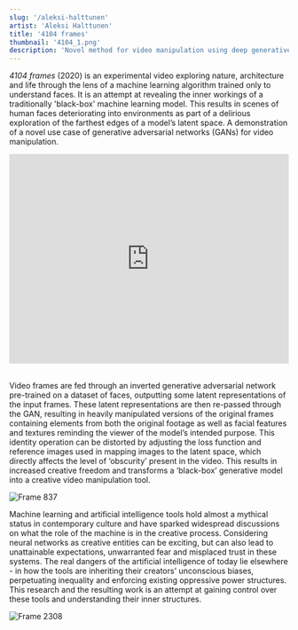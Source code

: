```yaml
---
slug: '/aleksi-halttunen'
artist: 'Aleksi Halttunen'
title: '4104 frames'
thumbnail: '4104_1.png'
description: 'Novel method for video manipulation using deep generative neural networks'
---
```


_4104 frames_ (2020) is an experimental video exploring nature, architecture and life through the lens of a machine learning algorithm trained only to understand faces. It is an attempt at revealing the inner workings of a traditionally 'black-box' machine learning model. This results in scenes of human faces deteriorating into environments as part of a delirious exploration of the farthest edges of a model’s latent space. A demonstration of a novel use case of generative adversarial networks (GANs) for video manipulation.

<div style="padding:75% 0 0 0;position:relative;"><iframe src="https://player.vimeo.com/video/466248675?title=0&byline=0&portrait=0" style="position:absolute;top:0;left:0;width:100%;height:100%;" frameborder="0" allow="autoplay; fullscreen" allowfullscreen></iframe></div><script src="https://player.vimeo.com/api/player.js"></script>
<br />

Video frames are fed through an inverted generative adversarial network pre-trained on a dataset of faces, outputting some latent representations of the input frames. These latent representations are then re-passed through the GAN, resulting in heavily manipulated versions of the original frames containing elements from both the original footage as well as facial features and textures reminding the viewer of the model’s intended purpose. This identity operation can be distorted by adjusting the loss function and reference images used in mapping images to the latent space, which directly affects the level of ‘obscurity’ present in the video. This results in increased creative freedom and transforms a ‘black-box’ generative model into a creative video manipulation tool.

![Frame 837](4104_3.png)

Machine learning and artificial intelligence tools hold almost a mythical status in contemporary culture and have sparked widespread discussions on what the role of the machine is in the creative process. Considering neural networks as creative entities can be exciting, but can also lead to unattainable expectations, unwarranted fear and misplaced trust in these systems. The real dangers of the artificial intelligence of today lie elsewhere - in how the tools are inheriting their creators' unconscious biases, perpetuating inequality and enforcing existing oppressive power structures. This research and the resulting work is an attempt at gaining control over these tools and understanding their inner structures.

![Frame 2308](4104_2.png)
